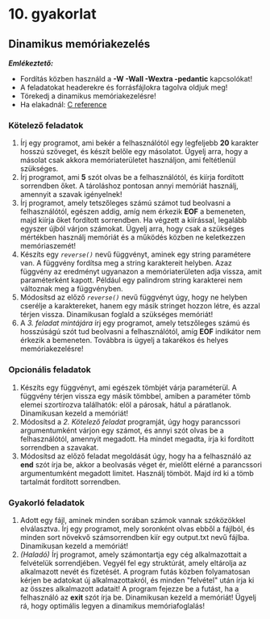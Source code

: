 # 10. gyakorlat

## Dinamikus memóriakezelés

***Emlékeztető:***
- Fordítás közben használd a **-W -Wall -Wextra -pedantic** kapcsolókat!
- A feladatokat headerekre és forrásfájlokra tagolva oldjuk meg!
- Törekedj a dinamikus memóriakezelésre!
- Ha elakadnál: [C reference](https://en.cppreference.com/w/c)


### Kötelező feladatok

1. Írj egy programot, ami bekér a felhasználótól egy legfeljebb **20** karakter hosszú szöveget, és készít belőle egy másolatot. Ügyelj arra, hogy a másolat csak akkora memóriaterületet használjon, ami feltétlenül szükséges.
2. Írj programot, ami **5** szót olvas be a felhasználótól, és kiírja fordított sorrendben őket. A tároláshoz pontosan annyi memóriát használj, amennyit a szavak igényelnek! 
3. Írj programot, amely tetszőleges számú számot tud beolvasni a felhasználótól, egészen addig, amíg nem érkezik **EOF** a bemeneten, majd kiírja őket fordított sorrendben. Ha végzett a kiírással, legalább egyszer újból várjon számokat. Ügyelj arra, hogy csak a szükséges mértékben használj memóriát és a működés közben ne keletkezzen memóriaszemét!
4. Készíts egy _`reverse()`_ nevű függvényt, aminek egy string paramétere van. A függvény fordítsa meg a string karaktereit helyben. Azaz függvény az eredményt ugyanazon a memóriaterületen adja vissza, amit paraméterként kapott. Például egy palindrom string karakterei nem változnak meg a függvényben.
5. Módosítsd az előző _`reverse()`_ nevű függvényt úgy, hogy ne helyben cserélje a karaktereket, hanem egy másik stringet hozzon létre, és azzal térjen vissza. Dinamikusan foglald a szükséges memóriát!
6. A *3. feladat mintájára* írj egy programot, amely tetszőleges számú és hosszúságú szót tud beolvasni a felhasználótól, amíg **EOF** indikátor nem érkezik a bemeneten. Továbbra is ügyelj a takarékos és helyes memóriakezelésre!


### Opcionális feladatok

1. Készíts egy függvényt, ami egészek tömbjét várja paraméterül. A függvény térjen vissza egy másik tömbbel, amiben a paraméter tömb elemei szortírozva találhatók: elöl a párosak, hátul a páratlanok. Dinamikusan kezeld a memóriát!
2. Módosítsd a *2. Kötelező feladat* programját, úgy hogy parancssori argumentumként várjon egy számot, és annyi szót olvas be a felhasználótól, amennyit megadott. Ha mindet megadta, írja ki fordított sorrendben a szavakat.
3. Módosítsd az előző feladat megoldását úgy, hogy ha a felhasználó az **end** szót írja be, akkor a beolvasás véget ér, mielőtt elérné a parancssori argumentumként megadott limitet. Használj tömböt. Majd írd ki a tömb tartalmát fordított sorrendben.


### Gyakorló feladatok

1. Adott egy fájl, aminek minden sorában számok vannak szóközökkel elválasztva. Írj egy programot, mely soronként olvas ebből a fájlból, és minden sort növekvő számsorrendben kiír egy output.txt nevű fájlba. Dinamikusan kezeld a memóriát!
2. *(Haladó)* Írj programot, amely számontartja egy cég alkalmazottait a felvételük sorrendjében. Vegyél fel egy struktúrát, amely eltárolja az alkalmazott nevét és fizetését. A program futás közben folyamatosan kérjen be adatokat új alkalmazottakról, és minden "felvétel" után írja ki az összes alkalmazott adatait! A program fejezze be a futást, ha a felhasználó az **exit** szót írja be. Dinamikusan kezeld a memóriát! Ügyelj rá, hogy optimális legyen a dinamikus memóriafoglalás!
